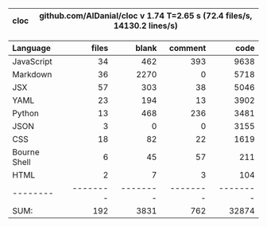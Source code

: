 cloc|github.com/AlDanial/cloc v 1.74  T=2.65 s (72.4 files/s, 14130.2 lines/s)
--- | ---

Language|files|blank|comment|code
:-------|-------:|-------:|-------:|-------:
JavaScript|34|462|393|9638
Markdown|36|2270|0|5718
JSX|57|303|38|5046
YAML|23|194|13|3902
Python|13|468|236|3481
JSON|3|0|0|3155
CSS|18|82|22|1619
Bourne Shell|6|45|57|211
HTML|2|7|3|104
--------|--------|--------|--------|--------
SUM:|192|3831|762|32874

